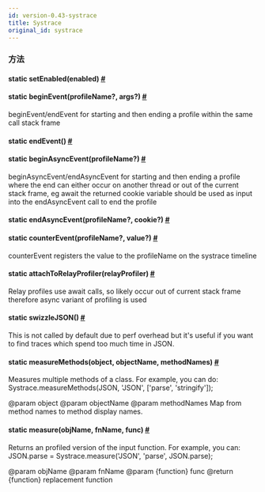 ```yaml
---
id: version-0.43-systrace
title: Systrace
original_id: systrace
---
```


### 方法

<div class="props">
    <div class="prop"><h4 class="methodTitle"><a class="anchor" name="setenabled"></a><span
            class="methodType">static </span>setEnabled<span class="methodType">(enabled)</span> <a class="hash-link"
                                                                                                    href="#setenabled">#</a>
    </h4></div>
    <div class="prop"><h4 class="methodTitle"><a class="anchor" name="beginevent"></a><span
            class="methodType">static </span>beginEvent<span class="methodType">(profileName?, args?)</span> <a
            class="hash-link" href="#beginevent">#</a></h4>
        <div><p>beginEvent/endEvent for starting and then ending a profile within the same call stack frame</p></div>
    </div>
    <div class="prop"><h4 class="methodTitle"><a class="anchor" name="endevent"></a><span
            class="methodType">static </span>endEvent<span class="methodType">()</span> <a class="hash-link"
                                                                                            href="#endevent">#</a>
    </h4></div>
    <div class="prop"><h4 class="methodTitle"><a class="anchor" name="beginasyncevent"></a><span class="methodType">static </span>beginAsyncEvent<span
            class="methodType">(profileName?)</span> <a class="hash-link"
                                                        href="#beginasyncevent">#</a></h4>
        <div><p>beginAsyncEvent/endAsyncEvent for starting and then ending a profile where the end can either
            occur on another thread or out of the current stack frame, eg await
            the returned cookie variable should be used as input into the endAsyncEvent call to end the profile</p>
        </div>
    </div>
    <div class="prop"><h4 class="methodTitle"><a class="anchor" name="endasyncevent"></a><span
            class="methodType">static </span>endAsyncEvent<span class="methodType">(profileName?, cookie?)</span> <a
            class="hash-link" href="#endasyncevent">#</a></h4></div>
    <div class="prop"><h4 class="methodTitle"><a class="anchor" name="counterevent"></a><span
            class="methodType">static </span>counterEvent<span class="methodType">(profileName?, value?)</span> <a
            class="hash-link" href="#counterevent">#</a></h4>
        <div><p>counterEvent registers the value to the profileName on the systrace timeline</p></div>
    </div>
    <div class="prop"><h4 class="methodTitle"><a class="anchor" name="attachtorelayprofiler"></a><span
            class="methodType">static </span>attachToRelayProfiler<span class="methodType">(relayProfiler)</span> <a
            class="hash-link" href="#attachtorelayprofiler">#</a></h4>
        <div><p>Relay profiles use await calls, so likely occur out of current stack frame
            therefore async variant of profiling is used</p></div>
    </div>
    <div class="prop"><h4 class="methodTitle"><a class="anchor" name="swizzlejson"></a><span
            class="methodType">static </span>swizzleJSON<span class="methodType">()</span> <a class="hash-link"
                                                                                               href="#swizzlejson">#</a>
    </h4>
        <div><p>This is not called by default due to perf overhead but it's useful
            if you want to find traces which spend too much time in JSON.</p></div>
    </div>
    <div class="prop"><h4 class="methodTitle"><a class="anchor" name="measuremethods"></a><span class="methodType">static </span>measureMethods<span
            class="methodType">(object, objectName, methodNames)</span> <a class="hash-link"
                                                                           href="#measuremethods">#</a>
    </h4>
        <div><p>Measures multiple methods of a class. For example, you can do:
            Systrace.measureMethods(JSON, 'JSON', ['parse', 'stringify']);</p>
            <p>@param object
                @param objectName
                @param methodNames Map from method names to method display names.</p></div>
    </div>
    <div class="prop"><h4 class="methodTitle"><a class="anchor" name="measure"></a><span
            class="methodType">static </span>measure<span class="methodType">(objName, fnName, func)</span> <a
            class="hash-link" href="#measure">#</a></h4>
        <div><p>Returns an profiled version of the input function. For example, you can:
            JSON.parse = Systrace.measure('JSON', 'parse', JSON.parse);</p>
            <p>@param objName
                @param fnName
                @param {function} func
                @return {function} replacement function</p></div>
    </div>
</div>

